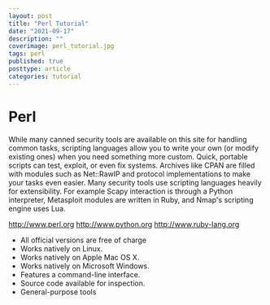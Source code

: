 ```yaml
---
layout: post
title: "Perl Tutorial"
date: "2021-09-17"
description: ""
coverimage: perl_tutorial.jpg
tags: perl
published: true
posttype: article
categories: tutorial
---
```


# Perl

While many canned security tools are available on this site for handling common tasks, scripting languages allow you to write your own (or modify existing ones) when you need something more custom. Quick, portable scripts can test, exploit, or even fix systems. Archives like CPAN are filled with modules such as Net::RawIP and protocol implementations to make your tasks even easier. Many security tools use scripting languages heavily for extensibility. For example Scapy interaction is through a Python interpreter, Metasploit modules are written in Ruby, and Nmap's scripting engine uses Lua.

http://www.perl.org
http://www.python.org
http://www.ruby-lang.org

* All official versions are free of charge
* Works natively on Linux.
* Works natively on Apple Mac OS X.
* Works natively on Microsoft Windows.
* Features a command-line interface.
* Source code available for inspection.
* General-purpose tools